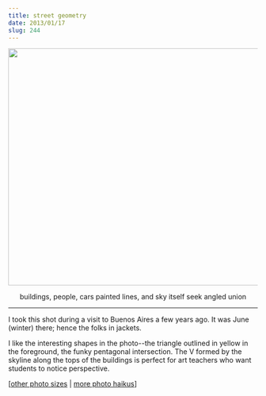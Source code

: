 ```yaml
---
title: street geometry
date: 2013/01/17
slug: 244
---
```


<a href="http://www.flickr.com/photos/daniel_hardman/1413111083/sizes/l/"><img class="alignnone" alt="" src="http://farm2.staticflickr.com/1080/1413111083_b93d2a3916_z.jpg" width="640" height="479" /></a>
<p style="text-align:center;">buildings, people, cars
painted lines, and sky itself
seek angled union</p>


<hr />

I took this shot during a visit to Buenos Aires a few years ago. It was June (winter) there; hence the folks in jackets.

I like the interesting shapes in the photo--the triangle outlined in yellow in the foreground, the funky pentagonal intersection. The V formed by the skyline along the tops of the buildings is perfect for art teachers who want students to notice perspective.

[<a href="http://www.flickr.com/photos/daniel_hardman/1413111083/sizes/l/" target="_blank">other photo sizes</a> | <a href="http://sivanea.com/category/photos/">more photo haikus</a>]